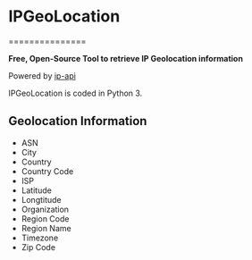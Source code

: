 # IPGeoLocation
===============

**Free, Open-Source Tool to retrieve IP Geolocation information**

Powered by [ip-api](http://ip-api.com/docs/)

IPGeoLocation is coded in Python 3.

Geolocation Information
---
* ASN
* City
* Country
* Country Code
* ISP
* Latitude
* Longtitude
* Organization
* Region Code
* Region Name
* Timezone
* Zip Code
